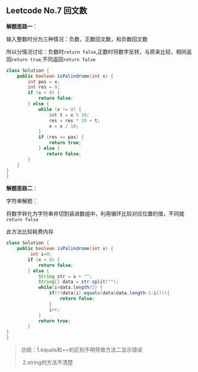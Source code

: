 ## 								Leetcode No.7 回文数

**解题思路一**：

输入整数时分为三种情况：负数，正数回文数，和负数回文数

所以分情况讨论：负数时`return false`,正数时将数字反转，与原来比较，相同返回`return true`,不同返回`return false`

```java
class Solution {
    public boolean isPalindrome(int x) {
        int pas = x;
        int res = 0;
        if (x < 0) {
            return false;
        } else {
            while (x != 0) {
                int t = x % 10;
                res = res * 10 + t;
                x = x / 10;
            }
            if (res == pas) {
                return true;
            } else {
               return false;
        }
    }
}
}
```

**解题思路二**：

字符串解题：

将数字转化为字符串并切割装进数组中，利用循环比较对应位置的值，不同就`return false`

此方法比较耗费内存



```java
class Solution {
    public boolean isPalindrome(int x) {
         int i=0;
        if (x < 0) {
            return false;
        } else {
            String str = x + "";
            String[] data = str.split("");
            while(i<data.length/2) {
                if(!(data[i].equals(data[data.length-1-i]))){
                    return false;
                }
                i++;
            }
            return true;
        }
}
}
```

> 总结：1.equals和==的区别不明导致方法二显示错误
>
> ​			2.string的方法不清楚			

